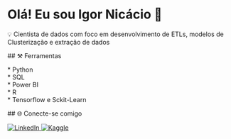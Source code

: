 

<h1>Olá! Eu sou Igor Nicácio 👋</h1>


<p>
  💡 Cientista de dados com foco em desenvolvimento de ETLs, modelos de Clusterização e extração de dados <br>
</p>
  ## ⚒️ Ferramentas
</br>
  
<p>
  * Python </br>
  * SQL</br>
  * Power BI </br>
  * R</br>
  * Tensorflow e Sckit-Learn</br>
</p>
## 🌐 Conecte-se comigo
</br>
<p>
  <a href="https://www.linkedin.com/in/igornicacio/" target="_blank">
    <img src="https://img.shields.io/badge/LinkedIn-0077B5?style=for-the-badge&logo=linkedin&logoColor=white" alt="LinkedIn" />
  </a>
  <a href="https://www.kaggle.com/igornicaciosilva" target="_blank">
    <img src="https://img.shields.io/badge/Kaggle-20BEFF?style=for-the-badge&logo=kaggle&logoColor=white" alt="Kaggle" />
  </a>
</p>
